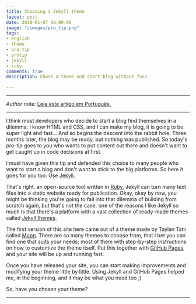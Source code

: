```yaml
---
title: Choosing a Jekyll theme
layout: post
date: 2018-01-07 08:00:00
image: "/images/pro_tip.png"
tags:
- english
- theme
- pro-tip
- protip
- jekyll
- ruby
comments: true
description: Chose a theme and start blog without fuss

---
```

***

_Author note:_ [Leia este artigo em Português.](https://jtemporal.com/temas-jekyll/)

***

I think most developers who decide to start a blog find themselves in a dilemma: I know HTML and CSS, and I can make my blog, it is going to be super light and fast… And so begins the descent into the rabbit hole. Three months later, the blog may be ready, but nothing was published. So today's pro-tip goes to you who wants to put content out there and doesn't want to get caught up in code decisions at first.

I must have given this tip and defended this choice to many people who want to start a blog and don't want to stick to the big platforms. So here it goes for you too: Use [Jekyll](https://translate.google.com/translate?hl=pt-BR&prev=_t&sl=auto&tl=en&u=https://jekyllrb.com/).

That's right, an open-source tool written in [Ruby](https://translate.google.com/translate?hl=pt-BR&prev=_t&sl=auto&tl=en&u=http://ruby-lang.org/), Jekyll can turn many text files into a static website ready for publication. Okay, okay by now, you might be thinking you're going to fall into that dilemma of building from scratch again, but that's not the case, one of the reasons I like Jekyll so much is that there's a platform with a vast collection of ready-made themes called [Jekyll themes](https://translate.google.com/translate?hl=pt-BR&prev=_t&sl=auto&tl=en&u=http://jekyllthemes.org/).

The first version of this site here came out of a theme made by Taylan Tatlı called [Moon](https://translate.google.com/translate?hl=pt-BR&prev=_t&sl=auto&tl=en&u=http://jekyllthemes.org/themes/moon/). There are so many themes to choose from, that I bet you can find one that suits your needs; most of them with step-by-step instructions on how to customize the theme itself. Put this together with [GitHub Pages](https://translate.google.com/translate?hl=pt-BR&prev=_t&sl=auto&tl=en&u=https://pages.github.com/), and your site will be up and running fast.

Once you have released your site, you can start making improvements and modifying your theme little by little. Using Jekyll and GitHub Pages helped me, in the beginning, and it may be what you need too ;)

So, have you chosen your theme?

***